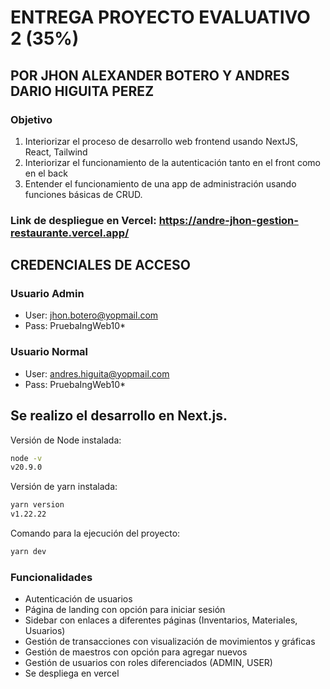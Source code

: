 # ENTREGA PROYECTO EVALUATIVO 2 (35%)

## POR JHON ALEXANDER BOTERO Y ANDRES DARIO HIGUITA PEREZ



### Objetivo

1. Interiorizar el proceso de desarrollo web frontend usando NextJS, React, Tailwind
2. Interiorizar el funcionamiento de la autenticación tanto en el front como en el back
3. Entender el funcionamiento de una app de administración usando funciones básicas de CRUD.

### Link de despliegue en Vercel: https://andre-jhon-gestion-restaurante.vercel.app/

## CREDENCIALES DE ACCESO
### Usuario Admin
- User: jhon.botero@yopmail.com
- Pass: PruebaIngWeb10*

### Usuario Normal
- User: andres.higuita@yopmail.com
- Pass: PruebaIngWeb10*



## Se realizo el desarrollo en Next.js.

Versión de Node instalada:

```bash
node -v
v20.9.0
```
Versión de yarn instalada:

```bash
yarn version
v1.22.22
```

Comando para la ejecución del proyecto:

```bash
yarn dev
```

### Funcionalidades
* Autenticación de usuarios
* Página de landing con opción para iniciar sesión
* Sidebar con enlaces a diferentes páginas (Inventarios, Materiales, Usuarios)
* Gestión de transacciones con visualización de movimientos y gráficas
* Gestión de maestros con opción para agregar nuevos
* Gestión de usuarios con roles diferenciados (ADMIN, USER)
* Se despliega en vercel
